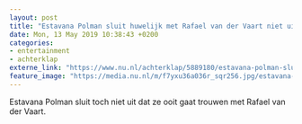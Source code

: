 ```yaml
---
layout: post
title: "Estavana Polman sluit huwelijk met Rafael van der Vaart niet uit"
date: Mon, 13 May 2019 10:38:43 +0200
categories: 
- entertainment 
- achterklap 
externe_link: "https://www.nu.nl/achterklap/5889180/estavana-polman-sluit-huwelijk-met-rafael-van-der-vaart-niet-uit.html"
feature_image: "https://media.nu.nl/m/f7yxu36a036r_sqr256.jpg/estavana-polman-sluit-huwelijk-met-rafael-van-der-vaart-niet-uit.jpg"
---
```


Estavana Polman sluit toch niet uit dat ze ooit gaat trouwen met Rafael van der Vaart.
